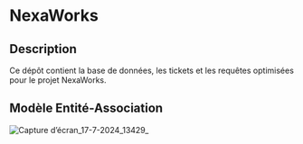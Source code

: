 

# NexaWorks

## Description
Ce dépôt contient la base de données, les tickets et les requêtes optimisées pour le projet NexaWorks.

## Modèle Entité-Association
![Capture d’écran_17-7-2024_13429_](https://github.com/user-attachments/assets/6bea24ee-6533-4aaa-8de7-2c35e1e66c2c)
